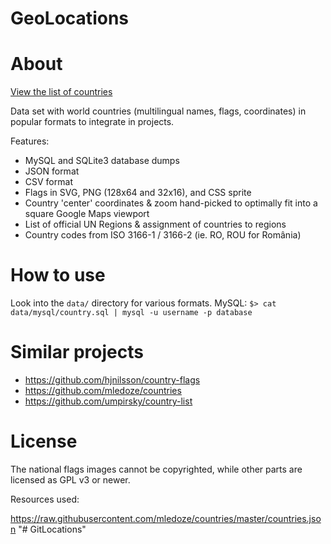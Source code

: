 # GeoLocations
# About

[View the list of countries](http://cristiroma.github.io/countries)

Data set with world countries (multilingual names, flags, coordinates) in popular formats to integrate in projects.

Features:

* MySQL and SQLite3 database dumps
* JSON format
* CSV format
* Flags in SVG, PNG (128x64 and 32x16), and CSS sprite
* Country 'center' coordinates & zoom hand-picked to optimally fit into a square Google Maps viewport
* List of official UN Regions & assignment of countries to regions
* Country codes from ISO 3166-1 / 3166-2 (ie. RO, ROU for România)


# How to use

Look into the ```data/``` directory for various formats.
MySQL: `$> cat data/mysql/country.sql | mysql -u username -p database`


# Similar projects

- https://github.com/hjnilsson/country-flags
- https://github.com/mledoze/countries
- https://github.com/umpirsky/country-list


# License

The national flags images cannot be copyrighted, while other parts are licensed as GPL v3 or newer.

Resources used:

https://raw.githubusercontent.com/mledoze/countries/master/countries.json 
"# GitLocations" 
